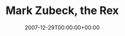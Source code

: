 ---
templateKey: event
guid: 08941666-6eab-11ea-99c5-002590d1d1b0
date: 2007-12-29T00:00:00+00:00
eventTime: '7-9pm'
title: Mark Zubeck, the Rex
artist: Mark Zubeck
city: Toronto
venue: the Rex
group: Tim Shia
guests: Dafydd Hughes
---